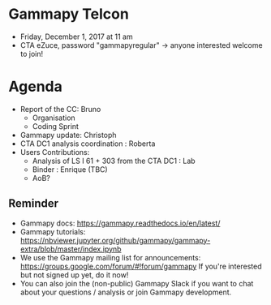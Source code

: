 # Gammapy Telcon

* Friday, December 1, 2017 at 11 am
* CTA eZuce, password "gammapyregular" -> anyone interested welcome to join!

# Agenda

* Report of the CC: Bruno
    * Organisation
    * Coding Sprint
* Gammapy update: Christoph
* CTA DC1 analysis coordination : Roberta
* Users Contributions:
    * Analysis of LS I 61 + 303 from the CTA DC1 : Lab
    * Binder : Enrique (TBC)
    * AoB?

## Reminder

* Gammapy docs: https://gammapy.readthedocs.io/en/latest/
* Gammapy tutorials: https://nbviewer.jupyter.org/github/gammapy/gammapy-extra/blob/master/index.ipynb
* We use the Gammapy mailing list for announcements:
  https://groups.google.com/forum/#!forum/gammapy
  If you're interested but not signed up yet, do it now!
* You can also join the (non-public) Gammapy Slack if you want
  to chat about your questions / analysis or join Gammapy development.